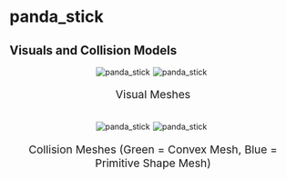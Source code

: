 <!-- THIS IS ALL GENERATED DOCUMENTATION via generate_robot_docs.py. DO NOT MODIFY THIS FILE -->

# panda_stick

## Visuals and Collision Models

<div>
    <div style="max-width: 100%; display: flex; justify-content: center;">
        <img src="/_static/robot_images/panda_stick/front_visual.png" style='min-width:min(50%, 100px);max-width:50%;height:auto' alt="panda_stick">
        <img src="/_static/robot_images/panda_stick/side_visual.png" style='min-width:min(50%, 100px);max-width:50%;height:auto' alt="panda_stick">
    </div>
    <p style="text-align: center; font-size: 1.2rem;">Visual Meshes</p>
    <br/>
    <div style="max-width: 100%; display: flex; justify-content: center;">
        <img src="/_static/robot_images/panda_stick/front_collision.png" style='min-width:min(50%, 100px);max-width:50%;height:auto' alt="panda_stick">
        <img src="/_static/robot_images/panda_stick/side_collision.png" style='min-width:min(50%, 100px);max-width:50%;height:auto' alt="panda_stick">
    </div>
    <p style="text-align: center; font-size: 1.2rem;">Collision Meshes (Green = Convex Mesh, Blue = Primitive Shape Mesh)</p>
</div>
